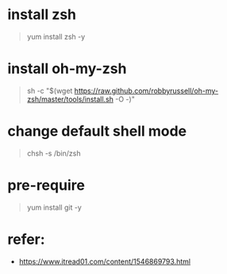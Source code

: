 # install zsh
> yum install zsh -y

# install oh-my-zsh
> sh -c "$(wget https://raw.github.com/robbyrussell/oh-my-zsh/master/tools/install.sh -O -)"

# change default shell mode
> chsh -s /bin/zsh

# pre-require
> yum install git -y

# refer:
- https://www.itread01.com/content/1546869793.html